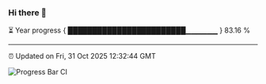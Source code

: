### Hi there 👋

⏳ Year progress { ████████████████████████▁▁▁▁▁▁ } 83.16 %

---

⏰ Updated on Fri, 31 Oct 2025 12:32:44 GMT

![Progress Bar CI](https://github.com/liununu/liununu/workflows/Progress%20Bar%20CI/badge.svg)
